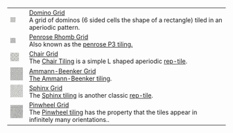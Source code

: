 <table>
<tr>
    <td><a href="../../images/grids/domino.svg"><img class="grid-thumb" src="../../images/grids/domino.svg" /></img></td>
    <td><a href="xref:Sylves.DominoGrid">Domino Grid</a><br/>A grid of dominos (6 sided cells the shape of a rectangle) tiled in an aperiodic pattern.</td>
</tr>
<tr>
    <td><a href="../../images/grids/penrose_rhomb.svg"><img class="grid-thumb" src="../../images/grids/penrose_rhomb.svg" /></img></td>
    <td><a href="xref:Sylves.PenroseRhombGrid">Penrose Rhomb Grid</a><br/>Also known as the <a href="https://en.wikipedia.org/wiki/Penrose_tiling#Rhombus_tiling_(P3)">penrose P3 tiling.</a></td>
</tr>
<tr>
    <td><a href="../../images/grids/chair.svg"><img class="grid-thumb" src="../../images/grids/chair.svg" /></img></td>
    <td><a href="xref:Sylves.ChairGrid">Chair Grid</a><br/>The <a href="https://en.wikipedia.org/wiki/Chair_tiling">Chair Tiling</a> is a simple L shaped aperiodic <a href="https://en.wikipedia.org/wiki/Rep-tile">rep-tile</a>.</td>
</tr>
<tr>
    <td><a href="../../images/grids/ammann_beenker.svg"><img class="grid-thumb" src="../../images/grids/ammann_beenker.svg" /></img></td>
    <td><a href="xref:Sylves.AmmannBeenkerGrid">Ammann-Beenker Grid</a><br/><a href="https://en.wikipedia.org/wiki/Ammann%E2%80%93Beenker_tiling">The Ammann-Beenker tiling</a>.</td>
</tr>
<tr>
    <td><a href="../../images/grids/sphinx.svg"><img class="grid-thumb" src="../../images/grids/sphinx.svg" /></img></td>
    <td><a href="xref:Sylves.SphinxGrid">Sphinx Grid</a><br/>The <a href="https://en.wikipedia.org/wiki/Sphinx_tiling">Sphinx tiling</a> is another classic <a href="https://en.wikipedia.org/wiki/Rep-tile">rep-tile</a>.</td>
</tr><tr>
    <td><a href="../../images/grids/pinwheel.svg"><img class="grid-thumb" src="../../images/grids/pinwheel.svg" /></img></td>
    <td><a href="xref:Sylves.PinwheelGrid">Pinwheel Grid</a><br/>The <a href="https://en.wikipedia.org/wiki/Pinwheel_tiling">Pinwheel tiling</a> has the property that the tiles appear in infinitely many orientations.</a>.</td>
</tr>
</table>